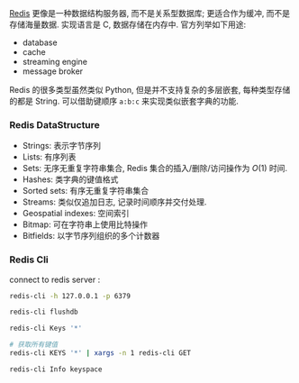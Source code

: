 [Redis](https://redis.io/docs/latest/develop/) 更像是一种数据结构服务器, 而不是关系型数据库; 更适合作为缓冲, 而不是存储海量数据. 实现语言是 C, 数据存储在内存中. 官方列举如下用途:
- database
- cache
- streaming engine
- message broker

Redis 的很多类型虽然类似 Python, 但是并不支持复杂的多层嵌套, 每种类型存储的都是 String. 可以借助键顺序 `a:b:c` 来实现类似嵌套字典的功能.

### Redis DataStructure

- Strings: 表示字节序列
- Lists: 有序列表
- Sets: 无序无重复字符串集合, Redis 集合的插入/删除/访问操作为 $O(1)$ 时间.
- Hashes: 类字典的键值格式
- Sorted sets: 有序无重复字符串集合
- Streams: 类似仅追加日志, 记录时间顺序并交付处理.
- Geospatial indexes: 空间索引
- Bitmap: 可在字符串上使用比特操作
- Bitfields: 以字节序列组织的多个计数器

### Redis Cli 

connect to redis server :
```bash
redis-cli -h 127.0.0.1 -p 6379

redis-cli flushdb

redis-cli Keys '*'

# 获取所有键值
redis-cli KEYS '*' | xargs -n 1 redis-cli GET

redis-cli Info keyspace
```
